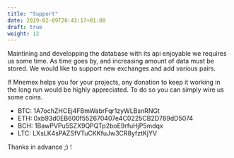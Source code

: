 ```yaml
---
title: "Support"
date: 2019-02-09T20:43:17+01:00
draft: true
weight: 12
---
```


Maintining and developping the database with its api enjoyable we requires us some time. As time goes by, and increasing amount of data must be stored. We would like to support new exchanges and add various pairs.

If Mnemex helps you for your projects, any donation to keep it working in the long run would be highly appreciated. To do so you can simply wire us some coins.
 
- BTC: 1A7ochZHCEj4FBmWabrFqr1zyWLBsnRNGt
- ETH: 0xb93d0EB600f552670407e4C0225CB2D789dD5074
- BCH: 1BawPVPu5SZX9QPQTp2boE9rfuHjP5mdqx
- LTC: LXsLK4sPAZSfVTuCKKfuJw3CR8yfztKjYV

Thanks in advance ;) !

